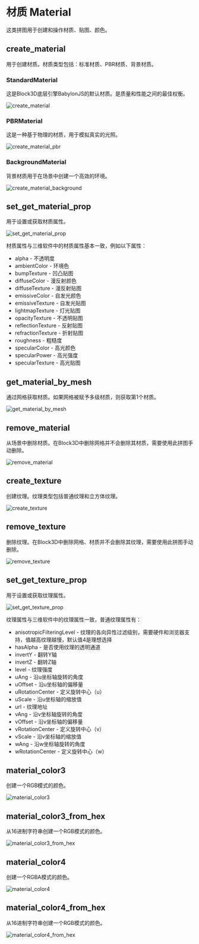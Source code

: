 # 材质 Material

这类拼图用于创建和操作材质、贴图、颜色。

## create_material

用于创建材质。材质类型包括：标准材质、PBR材质、背景材质。

### StandardMaterial

这是Block3D底层引擎BabylonJS的默认材质。是质量和性能之间的最佳权衡。

![create_material](https://cdn.zjbku.com/blocks/create_material.png)

### PBRMaterial

这是一种基于物理的材质，用于模拟真实的光照。

![create_material_pbr](https://cdn.zjbku.com/blocks/create_material_pbr.png)

### BackgroundMaterial

背景材质用于在场景中创建一个高效的环境。

![create_material_background](https://cdn.zjbku.com/blocks/create_material_background.png)

## set_get_material_prop

用于设置或获取材质属性。

![set_get_material_prop](https://cdn.zjbku.com/blocks/set_get_material_prop.png)

材质属性与三维软件中的材质属性基本一致，例如以下属性：

- alpha - 不透明度
- ambientColor - 环境色
- bumpTexture - 凹凸贴图
- diffuseColor - 漫反射颜色
- diffuseTexture - 漫反射贴图
- emissiveColor - 自发光颜色
- emissiveTexture - 自发光贴图
- lightmapTexture - 灯光贴图
- opacityTexture - 不透明贴图
- reflectionTexture - 反射贴图
- refractionTexture - 折射贴图
- roughness - 粗糙度
- specularColor - 高光颜色
- specularPower - 高光强度
- specularTexture - 高光贴图

## get_material_by_mesh

通过网格获取材质。如果网格被赋予多级材质，则获取第1个材质。

![get_material_by_mesh](https://cdn.zjbku.com/blocks/get_material_by_mesh.png)

## remove_material

从场景中删除材质。在Block3D中删除网格并不会删除其材质，需要使用此拼图手动删除。

![remove_material](https://cdn.zjbku.com/blocks/remove_material.png)

## create_texture

创建纹理。纹理类型包括普通纹理和立方体纹理。

![create_texture](https://cdn.zjbku.com/blocks/create_texture.png)

## remove_texture

删除纹理。在Block3D中删除网格、材质并不会删除其纹理，需要使用此拼图手动删除。

![remove_texture](https://cdn.zjbku.com/blocks/remove_texture.png)

## set_get_texture_prop

用于设置或获取纹理属性。

![set_get_texture_prop](https://cdn.zjbku.com/blocks/set_get_texture_prop.png)

纹理属性与三维软件中的纹理属性一致，普通纹理属性有：

- anisotropicFilteringLevel - 纹理的各向异性过滤级别，需要硬件和浏览器支持，值越高纹理越慢，默认值4是理想选择
- hasAlpha - 是否使用纹理的透明通道
- invertY - 翻转Y轴
- invertZ - 翻转Z轴
- level - 纹理强度
- uAng - 沿u坐标轴旋转的角度
- uOffset - 沿u坐标轴的偏移量
- uRotationCenter - 定义旋转中心（u）
- uScale - 沿u坐标轴的缩放值
- url - 纹理地址
- vAng - 沿v坐标轴旋转的角度
- vOffset - 沿v坐标轴的偏移量
- vRotationCenter - 定义旋转中心（v）
- vScale - 沿v坐标轴的缩放值
- wAng - 沿w坐标轴旋转的角度
- wRotationCenter - 定义旋转中心（w）

## material_color3

创建一个RGB模式的颜色。

![material_color3](https://cdn.zjbku.com/blocks/material_color3.png)

## material_color3_from_hex

从16进制字符串创建一个RGB模式的颜色。

![material_color3_from_hex](https://cdn.zjbku.com/blocks/material_color3_from_hex.png)

## material_color4

创建一个RGBA模式的颜色。

![material_color4](https://cdn.zjbku.com/blocks/material_color4.png)

## material_color4_from_hex

从16进制字符串创建一个RGB模式的颜色。

![material_color4_from_hex](https://cdn.zjbku.com/blocks/material_color4_from_hex.png)